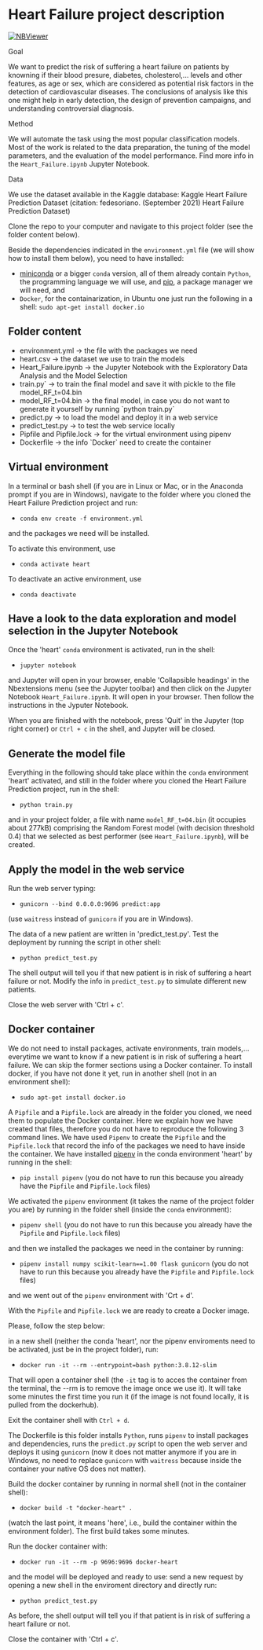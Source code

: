 # Heart Failure project description 
 
[![NBViewer](https://raw.githubusercontent.com/jupyter/design/master/logos/Badges/nbviewer_badge.svg)](https://nbviewer.org/github/MMdeCastro/ml-zoomcamp/blob/main/S14_Third_Project/Heart_Failure.ipynb)

Goal

We want to predict the risk of suffering a heart failure on patients by knowning if their blood presure, diabetes, cholesterol,... levels and other features, as age or sex, which are considered as potential risk factors in the detection of cardiovascular diseases. The conclusions of analysis like this one might help in early detection, the design of prevention campaigns, and understanding controversial diagnosis.

Method

We will automate the task using the most popular classification models. Most of the work is related to the data preparation, the tuning of the model parameters, and the evaluation of the model performance. Find more info in the `Heart_Failure.ipynb` Jupyter Notebook.

Data

We use the dataset available in the Kaggle database: Kaggle Heart Failure Prediction Dataset (citation: fedesoriano. (September 2021) Heart Failure Prediction Dataset)

Clone the repo to your computer and navigate to this project folder (see the folder content below). 

Beside the dependencies indicated in the `environment.yml` file (we will show how to install them below), you need to have installed:
+ [miniconda](https://docs.conda.io/en/latest/miniconda.html) or a bigger `conda` version, all of them already contain `Python`, the programming language we will use, and [pip](https://pip.pypa.io/en/stable/installation/), a package manager we will need, and
+ `Docker`, for the containarization, in Ubuntu one just run the following in a shell: `sudo apt-get install docker.io`

## Folder content 

<ul>
<li> environment.yml -> the file with the packages we need 
<li> heart.csv -> the dataset we use to train the models</li>
<li> Heart_Failure.ipynb -> the Jupyter Notebook with the Exploratory Data Analysis and the Model Selection </li>
<li> train.py` -> to train the final model and save it with pickle to the file model_RF_t=04.bin</li>
<li> model_RF_t=04.bin -> the final model, in case you do not want to generate it yourself by running `python train.py`
<li> predict.py -> to load the model and deploy it in a web service</li>
<li> predict_test.py -> to test the web service locally </li>
<li> Pipfile and Pipfile.lock -> for the virtual environment using pipenv </li>
<li> Dockerfile -> the info `Docker` need to create the container </li>
</ul>


## Virtual environment 

In a terminal or bash shell (if you are in Linux or Mac, or in the Anaconda prompt if you are in Windows), navigate to the folder where you cloned the Heart Failure Prediction project and run:

+ `conda env create -f environment.yml`

and the packages we need will be installed.

To activate this environment, use

+ `conda activate heart`

To deactivate an active environment, use

+ `conda deactivate`

## Have a look to the data exploration and model selection in the Jupyter Notebook

Once the 'heart' `conda` environment is activated, run in the shell:

+ `jupyter notebook` 

and Jupyter will open in your browser, enable 'Collapsible headings' in the Nbextensions menu (see the Jupyter toolbar) and then click on the Jupyter Notebook `Heart_Failure.ipynb`. It will open in your browser. Then follow the instructions in the Jyputer Notebook. 

When you are finished with the notebook, press 'Quit' in the Jupyter (top right corner) or `Ctrl + c` in the shell, and Jupyter will be closed.

## Generate the model file

Everything in the following should take place within the `conda` environment 'heart' activated, and still in the folder where you cloned the Heart Failure Prediction project, run in the shell:

+ `python train.py`

and in your project folder, a file with name `model_RF_t=04.bin` (it occupies about 277kB) comprising the Random Forest model (with decision threshold 0.4) that we selected as best performer (see `Heart_Failure.ipynb`), will be created.

## Apply the model in the web service

Run the web server typing:

+ `gunicorn --bind 0.0.0.0:9696 predict:app`

(use `waitress` instead of `gunicorn` if you are in Windows).

The data of a new patient are written in 'predict_test.py'. Test the deployment by running the script in other shell: 

+ `python predict_test.py` 

The shell output will tell you if that new patient is in risk of suffering a heart failure or not. Modify the info in `predict_test.py` to simulate different new patients.

Close the web server with 'Ctrl + c'.

## Docker container

We do not need to install packages, activate environments, train models,... everytime we want to know if a new patient is in risk of suffering a heart failure. We can skip the former sections using a Docker container. To install docker, if you have not done it yet, run in another shell (not in an environment shell):

+ `sudo apt-get install docker.io`

A `Pipfile` and a `Pipfile.lock` are already in the folder you cloned, we need them to populate the Docker container. Here we explain how we have created that files, therefore you do not have to reproduce the following 3 command lines. We have used `Pipenv` to create the `Pipfile` and the `Pipfile.lock` that record the info of the packages we need to have inside the container. We have installed [pipenv](https://pypi.org/project/pipenv/) in the conda environment 'heart' by running in the shell:

+ `pip install pipenv` (you do not have to run this because you already have the `Pipfile` and `Pipfile.lock` files)

We activated the `pipenv` environment (it takes the name of the project folder you are) by running in the folder shell (inside the `conda` environment):

+ `pipenv shell` (you do not have to run this because you already have the `Pipfile` and `Pipfile.lock` files)

and then we installed the packages we need in the container by running:

+ `pipenv install numpy scikit-learn==1.00 flask gunicorn` (you do not have to run this because you already have the `Pipfile` and `Pipfile.lock` files)

and we went out of the `pipenv` environment with 'Crt + d'.

With the `Pipfile` and `Pipfile.lock` we are ready to create a Docker image. 

Please, follow the step below:

in a new shell (neither the conda 'heart', nor the pipenv enviroments need to be activated, just be in the project folder), run:

+ `docker run -it --rm --entrypoint=bash python:3.8.12-slim`

That will open a container shell (the `-it` tag is to acces the container from the terminal, the --rm is to remove the image once we use it). It will take some minutes the first time you run it (if the image is not found locally, it is pulled from the dockerhub). 

Exit the container shell with `Ctrl + d`.

The Dockerfile is this folder installs `Python`, runs `pipenv` to install packages and dependencies, runs the `predict.py` script to open the web server and deploys it using `gunicorn` (now it does not matter anymore if you are in Windows, no need to replace `gunicorn` with `waitress` because inside the container your native OS does not matter).

Build the docker container by running in normal shell (not in the container shell): 

+ `docker build -t "docker-heart" .` 

(watch the last point, it means 'here', i.e., build the container within the environment folder). The first build takes some minutes.

Run the docker container with: 

+ `docker run -it --rm -p 9696:9696 docker-heart` 

and the model will be deployed and ready to use: send a new request by opening a new shell in the enviroment directory and directly run:

+ `python predict_test.py`

As before, the shell output will tell you if that patient is in risk of suffering a heart failure or not.

Close the container with 'Ctrl + c'.